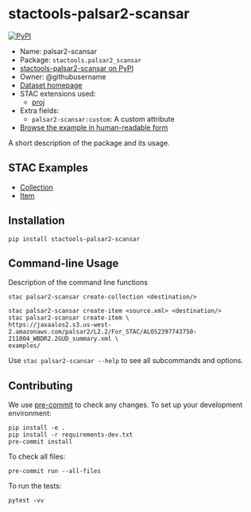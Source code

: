 # stactools-palsar2-scansar

[![PyPI](https://img.shields.io/pypi/v/stactools-palsar2-scansar)](https://pypi.org/project/stactools-palsar2-scansar/)

- Name: palsar2-scansar
- Package: `stactools.palsar2_scansar`
- [stactools-palsar2-scansar on PyPI](https://pypi.org/project/stactools-palsar2-scansar/)
- Owner: @githubusername
- [Dataset homepage](http://example.com)
- STAC extensions used:
  - [proj](https://github.com/stac-extensions/projection/)
- Extra fields:
  - `palsar2-scansar:custom`: A custom attribute
- [Browse the example in human-readable form](https://radiantearth.github.io/stac-browser/#/external/raw.githubusercontent.com/stactools-packages/palsar2-scansar/main/examples/collection.json)

A short description of the package and its usage.

## STAC Examples

- [Collection](examples/collection.json)
- [Item](examples/item/item.json)

## Installation

```shell
pip install stactools-palsar2-scansar
```

## Command-line Usage

Description of the command line functions

<!-- markdownlint-disable MD013 -->
```shell
stac palsar2-scansar create-collection <destination/>

stac palsar2-scansar create-item <source.xml> <destination/>
stac palsar2-scansar create-item \
https://jaxaalos2.s3.us-west-2.amazonaws.com/palsar2/L2.2/For_STAC/ALOS2397743750-211004_WBDR2.2GUD_summary.xml \
examples/
```
<!-- markdownlint-enable MD013 -->

Use `stac palsar2-scansar --help` to see all subcommands and options.

## Contributing

We use [pre-commit](https://pre-commit.com/) to check any changes.
To set up your development environment:

```shell
pip install -e .
pip install -r requirements-dev.txt
pre-commit install
```

To check all files:

```shell
pre-commit run --all-files
```

To run the tests:

```shell
pytest -vv
```
